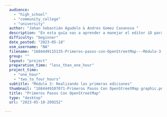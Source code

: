 ```yaml
---
  audience: 
    - "high_school"
    - "community_college"
    - "university"
  author: "Johan Sebastián Agudelo & Andres Gomez Casanova "
  description: "En esta guía vas a aprender a manejar el editor iD para dibujar puntos (nodes), líneas (ways) y asignar etiquetas para crear características (features) en el mapa."
  difficulty: "beginner"
  date_posted: "2023-05-18"
  osm_username: "NA"
  filename: "1684449115135-Primeros-pasos-con-OpenStreetMap---Módulo-3---Realizando-las-primeras-ediciones.pdf"
  group: ""
  layout: "project"
  preparation_time: "less_than_one_hour"
  project_time: 
    - "one_hour"
    - "two_to_four_hours"
  subtitle: "Módulo 3: Realizando las primeras ediciones"
  thumbnail: "1684449107071-Primeros Pasos Con OpenStreetMap graphic.png"
  title: "Primeros Pasos Con OpenStreetMap"
  type: "desktop"
  url: "2023-05-18-209252"

---
```

